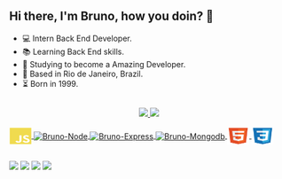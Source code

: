 ## Hi there, I'm Bruno, how you doin? 👋

- 💻 Intern Back End Developer.
- 📚 Learning Back End skills.
- 🧰 Studying to become a Amazing Developer.
- 🔭 Based in Rio de Janeiro, Brazil.
- ⏳ Born in 1999.

##

<div align="center">
  <a href="https://github.com/brunofernandes23">
  <img height="160em" src="https://github-readme-stats.vercel.app/api?username=brunofernandes23&show_icons=true&theme=tokyonight&include_all_commits=true&count_private=true"/>
  <img height="160em" src="https://github-readme-stats.vercel.app/api/top-langs/?username=brunofernandes23&layout=compact&langs_count=7&theme=tokyonight"/>
</div>
<div style="display: inline_block"><br>
  <img align="center" alt="Bruno-Js" height="30" width="40" src="https://raw.githubusercontent.com/devicons/devicon/master/icons/javascript/javascript-plain.svg">
  <img align="center" alt="Bruno-Node" height="30" width="40" src="https://cdn.jsdelivr.net/gh/devicons/devicon/icons/nodejs/nodejs-original.svg" />
  <img align="center" alt="Bruno-Express" height="30" width="40" src="https://cdn.jsdelivr.net/gh/devicons/devicon/icons/express/express-original.svg" />
  <img align="center" alt="Bruno-Mongodb" height="30" width="40" src="https://cdn.jsdelivr.net/gh/devicons/devicon/icons/mongodb/mongodb-original-wordmark.svg" />
  <img align="center" alt="Bruno-HTML" height="30" width="40" src="https://raw.githubusercontent.com/devicons/devicon/master/icons/html5/html5-original.svg">
  <img align="center" alt="Bruno-CSS" height="30" width="40" src="https://raw.githubusercontent.com/devicons/devicon/master/icons/css3/css3-original.svg">

##

 [<img src="https://img.shields.io/badge/linkedin-%230077B5.svg?&style=for-the-badge&logo=linkedin&logoColor=white" />](https://www.linkedin.com/in/brunofernandesdev/) [<img src = "https://img.shields.io/badge/instagram-%23E4405F.svg?&style=for-the-badge&logo=instagram&logoColor=white">](https://www.instagram.com/b.fernandesdev/) [<img src = "https://img.shields.io/badge/facebook-%231877F2.svg?&style=for-the-badge&logo=facebook&logoColor=white">](https://www.facebook.com/brunofernandesdev/) [<img src ="https://img.shields.io/badge/Gmail-D14836?style=for-the-badge&logo=gmail&logoColor=white" />](mailto:brunofernandes.job@gmail.com)
 
